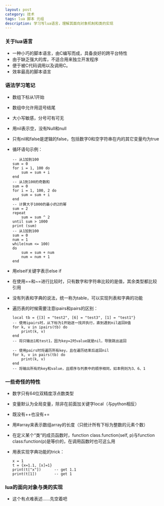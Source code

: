 ```yaml
---
layout: post
category: 技术
tags: lua 脚本 元组
description: 学习写lua语言，理解其面向对象机制和类的实现
---
```


### 关于lua语言

  * 一种小巧的脚本语言，由C编写而成，具备良好的跨平台特性
  * 由于缺乏强大的库，不适合用来独立开发程序
  * 便于被C代码调用以及调用C。
  * 效率最高的脚本语言

### 语法学习笔记

  * 数组下标从1开始
  * 数组中允许用逗号结尾
  * 大小写敏感，分号可有可无
  * 用nil表示空，没有Null和null
  * 只有nil和false是逻辑的false，包括数字0和空字符串在内的其它变量均为true
  * 循环语句示例：

  		-- 从1加到100
  		sum = 0
  		for i = 1, 100 do
  			sum = sum + i
  		end
  		-- 从1到100的奇数和
  		sum = 0
  		for i = 1, 100, 2 do
  			sum = sum + i
  		end
  		-- 计算大于1000的最小的2的幂
  		sum = 2
  		repeat
  			sum = sum ^ 2
  		until sum > 1000
  		print (sum)
  		-- 从1加到100
  		sum = 0
  		num = 1
  		while(num <= 100)
  		do
  			sum = sum + num
  			num = num + 1
  		end

  * 用elseif关键字表示else if
  * 在使用==和~=进行比较时，只有数字和字符串比较的是值，其余类型都比较引用
  * 没有列表和字典的说法，统一称为table，可以实现列表和字典的功能
  * 遍历表的时候需要注意ipairs和pairs的区别：

  		local tb = {[3] = "test2", [6] = "test3", [1] = "test1"}
  		-- 使用ipairs时，从下标为1开始逐一找并执行，直到遇到nil返回0值
  		for k, v in ipairs(tb) do
  			print(k, v)
  		end
  		-- 将只输出1和test1，因为key=2时value就是nil，导致跳出返回

  		-- 使用pairs时将遍历所有key，且在遍历结束后返回nil
  		for k, v in pairs(tb) do
  			print(k, v)
  		end
  		-- 将输出所有的key和value，且顺序与列表中的顺序相同，如本例则为3、6、1


### 一些奇怪的特性

  * 数字只有64位双精度浮点数类型
  * 变量默认为全局变量，除非在前面加关键字local（与python相反）
  * 既没有++也没有+=
  * 用#array来表示数组array的长度（只统计所有下标为整数的元素个数）
  * 在定义某个“类“的成员函数时，function class.function(self, p)与function class:function(p)是等价的，在调用函数时也可这么用
  * 用表实现字典功能的trick：

  		x = 1
  		t = {x=1.1, [x]=1}
  		print(t["x"])      -- get 1.1
  		print(t[1])        -- get 1

### lua的面向对象与类的实现

  * 这个有点难表述……先空着吧


